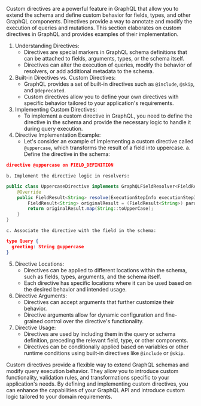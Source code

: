 Custom directives are a powerful feature in GraphQL that allow you to extend the schema and define custom behavior for fields, types, and other GraphQL components. Directives provide a way to annotate and modify the execution of queries and mutations. This section elaborates on custom directives in GraphQL and provides examples of their implementation.

1. Understanding Directives:
    - Directives are special markers in GraphQL schema definitions that can be attached to fields, arguments, types, or the schema itself.
    - Directives can alter the execution of queries, modify the behavior of resolvers, or add additional metadata to the schema.
2. Built-in Directives vs. Custom Directives:
    - GraphQL provides a set of built-in directives such as `@include`, `@skip`, and `@deprecated`.
    - Custom directives allow you to define your own directives with specific behavior tailored to your application's requirements.
3. Implementing Custom Directives:
    - To implement a custom directive in GraphQL, you need to define the directive in the schema and provide the necessary logic to handle it during query execution.
4. Directive Implementation Example:
    - Let's consider an example of implementing a custom directive called `@uppercase`, which transforms the result of a field into uppercase.
    a. Define the directive in the schema:
    
``` json
directive @uppercase on FIELD_DEFINITION
```
    
    b. Implement the directive logic in resolvers:
    
``` java
public class UppercaseDirective implements GraphQLFieldResolver<FieldResult> {
    @Override
    public FieldResult<String> resolve(ExecutionStepInfo executionStepInfo, ExecutionStrategyParameters parameters) {
        FieldResult<String> originalResult = (FieldResult<String>) parameters.getArgument("source");
        return originalResult.map(String::toUpperCase);
    }
}
```
    
    c. Associate the directive with the field in the schema:
    
``` json
type Query {
  greeting: String @uppercase
}
```
    
5. Directive Locations:
    - Directives can be applied to different locations within the schema, such as fields, types, arguments, and the schema itself.
    - Each directive has specific locations where it can be used based on the desired behavior and intended usage.
6. Directive Arguments:
    - Directives can accept arguments that further customize their behavior.
    - Directive arguments allow for dynamic configuration and fine-grained control over the directive's functionality.
7. Directive Usage:
    - Directives are used by including them in the query or schema definition, preceding the relevant field, type, or other components.
    - Directives can be conditionally applied based on variables or other runtime conditions using built-in directives like `@include` or `@skip`.

Custom directives provide a flexible way to extend GraphQL schemas and modify query execution behavior. They allow you to introduce custom functionality, validation rules, and transformations specific to your application's needs. By defining and implementing custom directives, you can enhance the capabilities of your GraphQL API and introduce custom logic tailored to your domain requirements.